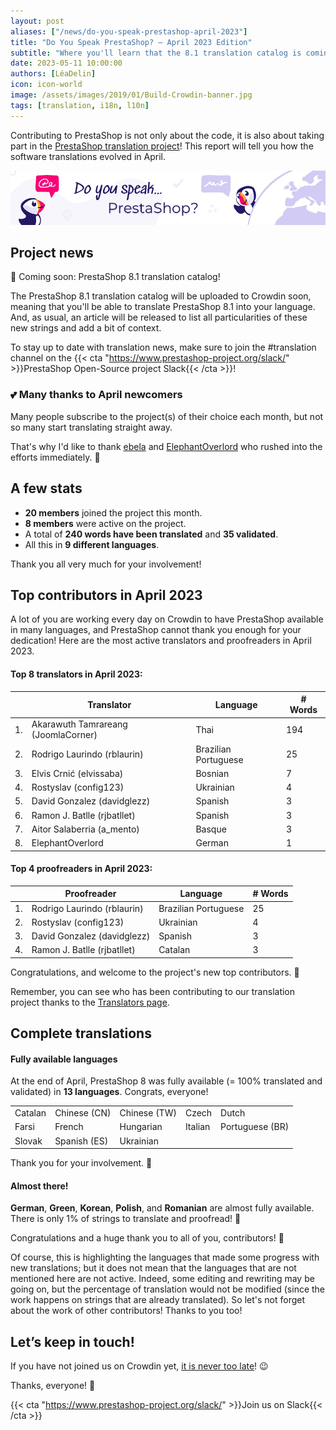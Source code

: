 ```yaml
---
layout: post
aliases: ["/news/do-you-speak-prestashop-april-2023"]
title: "Do You Speak PrestaShop? – April 2023 Edition"
subtitle: "Where you'll learn that the 8.1 translation catalog is coming soon"
date: 2023-05-11 10:00:00
authors: [LéaDelin]
icon: icon-world
image: /assets/images/2019/01/Build-Crowdin-banner.jpg
tags: [translation, i18n, l10n]
---
```


Contributing to PrestaShop is not only about the code, it is also about taking part in the [PrestaShop translation project](https://crowdin.com/project/prestashop-official)! This report will tell you how the software translations evolved in April.

![Crowdin Monthly banner](/assets/images/2019/01/Build-Crowdin-banner.jpg)

## Project news

📖 Coming soon: PrestaShop 8.1 translation catalog!

The PrestaShop 8.1 translation catalog will be uploaded to Crowdin soon, meaning that you'll be able to translate PrestaShop 8.1 into your language. And, as usual, an article will be released to list all particularities of these new strings and add a bit of context.

To stay up to date with translation news, make sure to join the #translation channel on the {{< cta "https://www.prestashop-project.org/slack/" >}}PrestaShop Open-Source project Slack{{< /cta >}}!

### 💕 Many thanks to April newcomers

Many people subscribe to the project(s) of their choice each month, but not so many start translating straight away. 

That's why I'd like to thank [ebela](https://crowdin.com/profile/ebela) and [ElephantOverlord](https://crowdin.com/profile/elephantoverlord) who rushed into the efforts immediately. 🎉

## A few stats

* **20 members** joined the project this month.
* **8 members** were active on the project.
* A total of **240 words have been translated** and **35 validated**.
* All this in **9 different languages**.
 
Thank you all very much for your involvement!

## Top contributors in April 2023
 
A lot of you are working every day on Crowdin to have PrestaShop available in many languages, and PrestaShop cannot thank you enough for your dedication! Here are the most active translators and proofreaders in April 2023.
 
#### Top 8 translators in April 2023:
 
| |Translator | Language | # Words
|-|---------- | -------- | ----------------
| 1. | Akarawuth Tamrareang (JoomlaCorner) | Thai | 194
| 2. | Rodrigo Laurindo (rblaurin) | Brazilian Portuguese | 25
| 3. | Elvis Crnić (elvissaba) | Bosnian | 7
| 4. | Rostyslav (config123) | Ukrainian | 4
| 5. | David Gonzalez (davidglezz) | Spanish | 3
| 6. | Ramon J. Batlle (rjbatllet) | Spanish | 3
| 7. | Aitor Salaberria (a_mento) | Basque | 3
| 8. | ElephantOverlord | German | 1

#### Top 4 proofreaders in April 2023:
 
| | Proofreader | Language | # Words
|-| ---------- | -------- | ----------------
| 1. | Rodrigo Laurindo (rblaurin) | Brazilian Portuguese | 25
| 2. | Rostyslav (config123) | Ukrainian | 4
| 3. | David Gonzalez (davidglezz) | Spanish | 3
| 4. | Ramon J. Batlle (rjbatllet) | Catalan | 3

Congratulations, and welcome to the project's new top contributors. :clap:
 
Remember, you can see who has been contributing to our translation project thanks to the [Translators page](https://translators.prestashop.com/).
 
## Complete translations
 
#### Fully available languages
 
At the end of April, PrestaShop 8 was fully available (= 100% translated and validated) in **13 languages**. Congrats, everyone!

||||||
|-----------|--------------|--------------|--------------|-----------------|
| Catalan | Chinese (CN) | Chinese (TW) | Czech | Dutch |
| Farsi | French | Hungarian | Italian | Portuguese (BR) |
| Slovak | Spanish (ES) | Ukrainian |  |  |

Thank you for your involvement. :tada:
 
#### Almost there!

**German**, **Green**, **Korean**, **Polish**, and **Romanian** are almost fully available. There is only 1% of strings to translate and proofread! 💪

Congratulations and a huge thank you to all of you, contributors! 🎉
 
Of course, this is highlighting the languages that made some progress with new translations; but it does not mean that the languages that are not mentioned here are not active.
Indeed, some editing and rewriting may be going on, but the percentage of translation would not be modified (since the work happens on strings that are already translated). So let's not forget about the work of other contributors! Thanks to you too!

## Let’s keep in touch!

If you have not joined us on Crowdin yet, [it is never too late](https://crowdin.com/project/prestashop-official)! :wink:

Thanks, everyone! 🙌

{{< cta "https://www.prestashop-project.org/slack/" >}}Join us on Slack{{< /cta >}}

